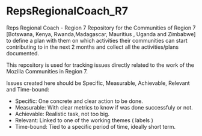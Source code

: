 # RepsRegionalCoach_R7
Reps Regional Coach - Region 7
Repository for the Communities of Region 7 [Botswana, Kenya, Rwanda,Madagascar, Mauritius , Uganda and  Zimbabwe] to define a plan with them on which activities their communities can start contributing to in the next 2 months and collect all the activities/plans documented.

This repository is used for tracking issues directly related to the work of the Mozilla Communities in Region 7.

Issues created here should be Specific, Measurable, Achievable, Relevant and Time-bound:

* Specific: One concrete and clear action to be done.
* Measurable: With clear metrics to know if was done successfuly or not.
* Achievable: Realistic task, not too big.
* Relevant: Linked to one of the working themes ( labels )
* Time-bound: Tied to a specific period of time, ideally short term.
